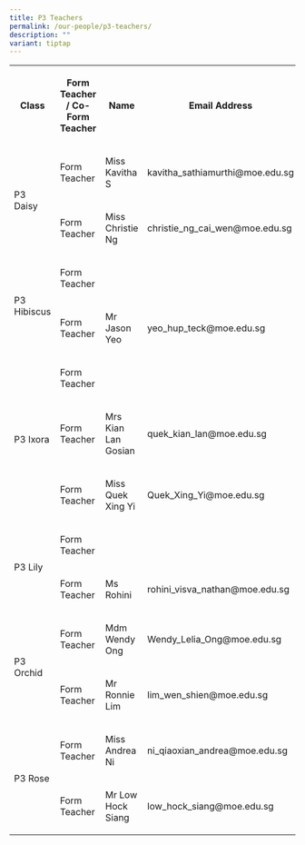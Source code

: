 ```yaml
---
title: P3 Teachers
permalink: /our-people/p3-teachers/
description: ""
variant: tiptap
---
```

<table style="minWidth: 100px">
<colgroup>
<col>
<col>
<col>
<col>
</colgroup>
<tbody>
<tr>
<th rowspan="1" colspan="1">
<p>Class</p>
</th>
<th rowspan="1" colspan="1">
<p>Form Teacher / Co-Form Teacher</p>
</th>
<th rowspan="1" colspan="1">
<p>Name</p>
</th>
<th rowspan="1" colspan="1">
<p>Email Address</p>
</th>
</tr>
<tr>
<td rowspan="2" colspan="1">
<p>P3 Daisy</p>
</td>
<td rowspan="1" colspan="1">
<p>Form Teacher</p>
</td>
<td rowspan="1" colspan="1">
<p>Miss Kavitha S</p>
</td>
<td rowspan="1" colspan="1">
<p>kavitha_sathiamurthi@moe.edu.sg</p>
</td>
</tr>
<tr>
<td rowspan="1" colspan="1">
<p>Form Teacher</p>
</td>
<td rowspan="1" colspan="1">
<p>Miss Christie Ng</p>
</td>
<td rowspan="1" colspan="1">
<p>christie_ng_cai_wen@moe.edu.sg</p>
</td>
</tr>
<tr>
<td rowspan="2" colspan="1">
<p>P3 Hibiscus</p>
</td>
<td rowspan="1" colspan="1">
<p>Form Teacher</p>
</td>
<td rowspan="1" colspan="1">
<p></p>
</td>
<td rowspan="1" colspan="1">
<p></p>
</td>
</tr>
<tr>
<td rowspan="1" colspan="1">
<p>Form Teacher</p>
</td>
<td rowspan="1" colspan="1">
<p>Mr Jason Yeo</p>
</td>
<td rowspan="1" colspan="1">
<p>yeo_hup_teck@moe.edu.sg</p>
</td>
</tr>
<tr>
<td rowspan="3" colspan="1">
<p>P3 Ixora</p>
</td>
<td rowspan="1" colspan="1">
<p>Form Teacher</p>
</td>
<td rowspan="1" colspan="1">
<p></p>
</td>
<td rowspan="1" colspan="1">
<p></p>
</td>
</tr>
<tr>
<td rowspan="1" colspan="1">
<p>Form Teacher</p>
</td>
<td rowspan="1" colspan="1">
<p>Mrs Kian Lan Gosian</p>
</td>
<td rowspan="1" colspan="1">
<p>quek_kian_lan@moe.edu.sg</p>
</td>
</tr>
<tr>
<td rowspan="1" colspan="1">
<p>Form Teacher</p>
</td>
<td rowspan="1" colspan="1">
<p>Miss Quek Xing Yi</p>
</td>
<td rowspan="1" colspan="1">
<p>Quek_Xing_Yi@moe.edu.sg</p>
</td>
</tr>
<tr>
<td rowspan="2" colspan="1">
<p>P3 Lily</p>
</td>
<td rowspan="1" colspan="1">
<p>Form Teacher</p>
</td>
<td rowspan="1" colspan="1">
<p></p>
</td>
<td rowspan="1" colspan="1">
<p></p>
</td>
</tr>
<tr>
<td rowspan="1" colspan="1">
<p>Form Teacher</p>
</td>
<td rowspan="1" colspan="1">
<p>Ms Rohini</p>
</td>
<td rowspan="1" colspan="1">
<p>rohini_visva_nathan@moe.edu.sg</p>
</td>
</tr>
<tr>
<td rowspan="2" colspan="1">
<p>P3 Orchid</p>
</td>
<td rowspan="1" colspan="1">
<p>Form Teacher</p>
</td>
<td rowspan="1" colspan="1">
<p>Mdm Wendy Ong</p>
</td>
<td rowspan="1" colspan="1">
<p>Wendy_Lelia_Ong@moe.edu.sg</p>
</td>
</tr>
<tr>
<td rowspan="1" colspan="1">
<p>Form Teacher</p>
</td>
<td rowspan="1" colspan="1">
<p>Mr Ronnie Lim</p>
</td>
<td rowspan="1" colspan="1">
<p>lim_wen_shien@moe.edu.sg</p>
</td>
</tr>
<tr>
<td rowspan="2" colspan="1">
<p>P3 Rose</p>
</td>
<td rowspan="1" colspan="1">
<p>Form Teacher</p>
</td>
<td rowspan="1" colspan="1">
<p>Miss Andrea Ni</p>
</td>
<td rowspan="1" colspan="1">
<p>ni_qiaoxian_andrea@moe.edu.sg</p>
</td>
</tr>
<tr>
<td rowspan="1" colspan="1">
<p>Form Teacher</p>
</td>
<td rowspan="1" colspan="1">
<p>Mr Low Hock Siang</p>
</td>
<td rowspan="1" colspan="1">
<p>low_hock_siang@moe.edu.sg</p>
</td>
</tr>
</tbody>
</table>
<p></p>